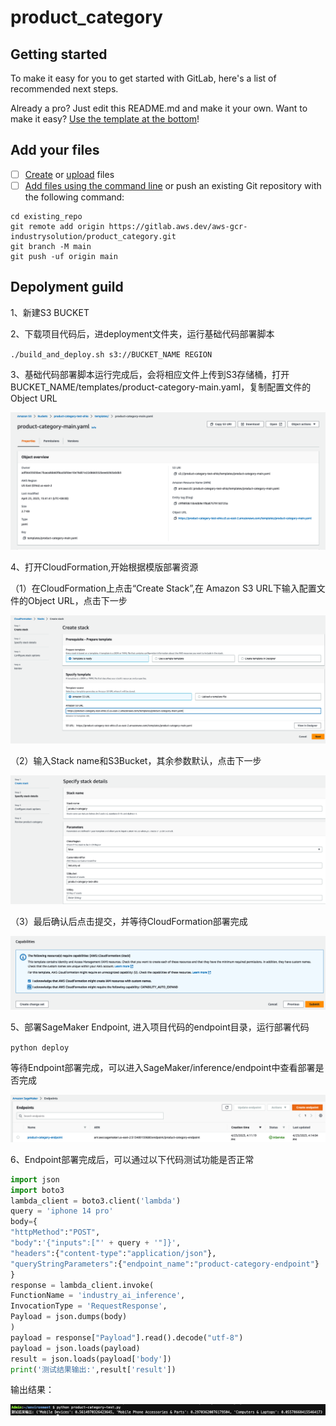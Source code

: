 # product_category



## Getting started

To make it easy for you to get started with GitLab, here's a list of recommended next steps.

Already a pro? Just edit this README.md and make it your own. Want to make it easy? [Use the template at the bottom](#editing-this-readme)!

## Add your files

- [ ] [Create](https://docs.gitlab.com/ee/user/project/repository/web_editor.html#create-a-file) or [upload](https://docs.gitlab.com/ee/user/project/repository/web_editor.html#upload-a-file) files
- [ ] [Add files using the command line](https://docs.gitlab.com/ee/gitlab-basics/add-file.html#add-a-file-using-the-command-line) or push an existing Git repository with the following command:

```
cd existing_repo
git remote add origin https://gitlab.aws.dev/aws-gcr-industrysolution/product_category.git
git branch -M main
git push -uf origin main
```

## Depolyment guild

1、新建S3 BUCKET

2、下载项目代码后，进deployment文件夹，运行基础代码部署脚本

`./build_and_deploy.sh s3://BUCKET_NAME REGION`

3、基础代码部署脚本运行完成后，会将相应文件上传到S3存储桶，打开BUCKET_NAME/templates/product-category-main.yaml，复制配置文件的Object URL

![s3](./assets/s3.png)

4、打开CloudFormation,开始根据模版部署资源

（1）在CloudFormation上点击“Create Stack”,在 Amazon S3 URL下输入配置文件的Object URL，点击下一步

![cloudformation1](./assets/cloudformation1.png)

（2）输入Stack name和S3Bucket，其余参数默认，点击下一步

![cloudformation2](./assets/cloudformation2.png)

（3）最后确认后点击提交，并等待CloudFormation部署完成

![cloudformation3](./assets/cloudformation3.png)

5、部署SageMaker Endpoint, 进入项目代码的endpoint目录，运行部署代码

`python deploy`

 等待Endpoint部署完成，可以进入SageMaker/inference/endpoint中查看部署是否完成

 ![endpoint deploy](./assets/endpoint.png)

 6、Endpoint部署完成后，可以通过以下代码测试功能是否正常

```python
import json
import boto3
lambda_client = boto3.client('lambda')
query = 'iphone 14 pro'
body={
"httpMethod":"POST",
"body":'{"inputs":["' + query + '"]}',
"headers":{"content-type":"application/json"},
"queryStringParameters":{"endpoint_name":"product-category-endpoint"}
}
response = lambda_client.invoke(
FunctionName = 'industry_ai_inference',
InvocationType = 'RequestResponse',
Payload = json.dumps(body)
)
payload = response["Payload"].read().decode("utf-8")
payload = json.loads(payload)
result = json.loads(payload['body'])
print('测试结果输出:',result['result'])
```
输出结果：

![test output](./assets/output.png)
